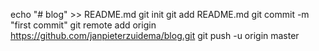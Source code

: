 

echo "# blog" >> README.md
git init
git add README.md
git commit -m "first commit"
git remote add origin https://github.com/janpieterzuidema/blog.git
git push -u origin master
